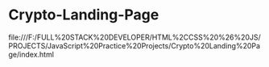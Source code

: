 # Crypto-Landing-Page

file:///F:/FULL%20STACK%20DEVELOPER/HTML%2CCSS%20%26%20JS/PROJECTS/JavaScript%20Practice%20Projects/Crypto%20Landing%20Page/index.html
